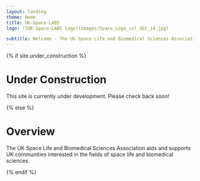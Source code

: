 ```yaml
---
layout: landing
theme: Home
title: UK-Space-LABS
logo: ![UK-Space-LABS logo](images/Space_Logo_col_dEC_14.jpg)

subtitle: Welcome - The UK Space Life and Biomedical Sciences Association
--- 
```


<!-- under_construction parameter sat to 'true' in the _config.yaml -->
{% if site.under_construction %}
<div class="maintenance-page">
  <h1>Under Construction</h1>
  <p>This site is currently under development. Please check back soon!</p>
</div>
{% else %}
<!-- Your regular content here -->

# Overview

The UK Space Life and Biomedical Sciences Association aids and supports UK communities interested in the fields of space life and biomedical sciences.

{% endif %}

